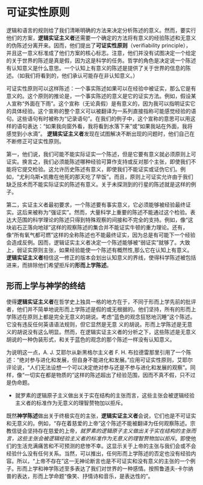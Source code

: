 
# 可证实性原则

逻辑和语言的规则给了我们清晰明确的方法来决定分析陈述的意义。然而，要实行他们的方案，**逻辑实证主义者**还需要一个确定的方法将有意义的经验陈述和无意义的伪陈述分离开来。因而，他们提出了**可证实性原则**（verifiability principle），并且这一意义标准成了他们方案的核心标志。注意，他们并没有试图决定一个给定的关于世界的陈述是真是假，因为这是科学的任务。哲学的角色是决定说一个陈述有认知意义是什么意思。一个认知上有意义的陈述是提供了关于世界的信息的陈述。（如我们将看到的，他们承认可能存在非认知意义。）

可证实性原则可以这样陈述：一个事实陈述如果可以在经验中被证实，那么它是有意义的。这个原则的推论是，一个事实陈述的意义是它的证实方法。例如，假设某人宣称“外面在下雨”。这个宣称（无论真假）是有意义的，因为我可以指明证实它的具体经验。这个宣称的整个意义可以被翻译为一系列直接指称可能感觉经验的语句。这些语句有时被称为“记录语句”。在我们的例子中，这个宣称的意思可以用这样的语句表达：“如果我向窗外看，我将看到水落下来”或“如果我站在外面，我将感觉到小水滴”。 **逻辑实证主义者**发现在试图解决不断出现的问题时，他们自己在不断修正可证实性原则。

第一，他们说，我们可能不能实际证实一个陈述，但是它要有意义就必须原则上可证实。换言之，我们必须能陈述哪种经验可算作支持或反对那个主张，即使我们不能将它提交检验。这允许历史陈述有意义，即使我们不能证实或证伪它们。例如，“尤利乌斯•凯撒在他死的那天吃了早饭”。而且，原则上可证实允许由于我们缺乏技术而不能实际证实的陈述有意义。关于未探测到的行星的陈述就是这样的例子。

第二，实证主义者最初要求，一个陈述要有事实意义，它必须能够被经验最终证实。这后来被称为“强证实”。然而，大量科学上重要的陈述不能通过这个检验。表达大范围的科学理论的陈述只得到特殊观察的间接和不完全的支持。例如，像“这块岩石正落向地球”这样的观察陈述的集合并不能证实牛顿的重力理论。还有，像“所有氧气都可燃”这样的全称陈述也不能最终证实，因为总是有可能下一个经验会造成反例。因而，逻辑证实主义者决定一个陈述能够被“弱证实”就够了。大致上，弱证实原则主张，如果经验能使一个陈述有概然性,那么它在认知上有意义。**逻辑实证主义者**相信这一修正的版本会划出认知意义的界线，使得科学陈述被包括进来，而排除他们希望拒斥的**形而上学陈述**。

## 形而上学与神学的终结

使得**逻辑实证主义者**在哲学史上独具一格的地方在于，不同于形而上学先前的批评者，他们并不简单地说形而上学陈述是假的或无根据的。他们坚持，所有的形而上学陈述在原则上都是完全无意义的胡说。考虑“蓝色的观念狂怒地沉睡”这个陈述。它没有违反任何英语语法规则，但它显然是无意 义的胡说。形而上学陈述是无意义的胡说没有这么明显。然而，在逻辑实证主义者的分析之下，这些陈述是无意义胡说的一种伪装形式，和关于蓝色的观念的那个陈述一样没有认知意义。

为说明这一点，A. J. 艾耶尔从新黑格尔主义者 F. H. 布拉德雷那里引用了一个陈述：“绝对参与进化和发展，但自身不能进化和发展。”应用可证实性原则，艾耶尔评论说，“人们无法设想一个可以决定绝对参与还是不参与进化和发展的观察”。同样，像“一切实在都是物质的”这样的陈述超出了经验范围，因而不真不假，只不过是伪命题。

* 就罗素的逻辑原子主义做出关于实在结构的主张而言，这些主张会被逻辑经验主义者的标准作为无意义的理智赘物加以拒斥。

既然**神学陈述**做出关于终极实在的主张，**逻辑实证主义者**会说，它们也是不可证实和无意义的。例如，“存在着慈爱的上帝”这个陈述不能被翻译为任何观察陈述。宗教信徒会坚持存在慈爱的上帝，*就罗素的逻辑原子主义做出关于实在结构的主张而言，这些主张会被逻辑经验主义者的标准作为无意义的理智赘物加以拒斥*。即使他们的生活充满痛苦和不可预测的悲惨不幸。这显示关于上帝的主张与我们会或不会经验什么没有任何关系。当然，可以推出，任何形而上学陈述的否定也没有经验内容。所以，“上帝不存在”这一无神论断言也是不可证实和没有意义的主张的一个例子。形而上学和神学陈述至多表达了我们对世界的一种感情。按照鲁道夫-卡尔纳普的表达，形而上学命题“像笑、抒情诗和音乐，是表达性的”。
